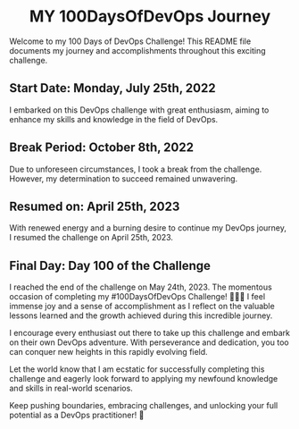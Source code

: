 <h1 align=center>
  MY 100DaysOfDevOps Journey
</h1>

Welcome to my 100 Days of DevOps Challenge! This README file documents my journey and accomplishments throughout this exciting challenge.

## Start Date: Monday, July 25th, 2022

I embarked on this DevOps challenge with great enthusiasm, aiming to enhance my skills and knowledge in the field of DevOps.

## Break Period: October 8th, 2022

Due to unforeseen circumstances, I took a break from the challenge. However, my determination to succeed remained unwavering.

## Resumed on: April 25th, 2023

With renewed energy and a burning desire to continue my DevOps journey, I resumed the challenge on April 25th, 2023.

## Final Day: Day 100 of the Challenge

I reached the end of the challenge on May 24th, 2023. The momentous occasion of completing my #100DaysOfDevOps Challenge! 🚀🚀🚀 I feel immense joy and a sense of accomplishment as I reflect on the valuable lessons learned and the growth achieved during this incredible journey.

I encourage every enthusiast out there to take up this challenge and embark on their own DevOps adventure. With perseverance and dedication, you too can conquer new heights in this rapidly evolving field.

Let the world know that I am ecstatic for successfully completing this challenge and eagerly look forward to applying my newfound knowledge and skills in real-world scenarios.

Keep pushing boundaries, embracing challenges, and unlocking your full potential as a DevOps practitioner! 🌟
